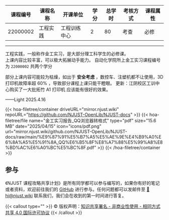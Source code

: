 | 课程编号 | 课程名称 | 开课单位     | 学分 | 总学时 | 考核方式 | 课程属性 |
| -------- | -------- | ------------ | ---- | ------ | -------- | -------- |
| 22000002 | 工程实践 | 工程训练中心 | 2    | 80     | 考查     | 必修     |

---

工程实践，一般称作金工实习，是大部分理工科学生的必修课。  
上课内容比较丰富，可以极大拓展动手能力。
自动化学院所上金工实习课程编号为 `22000002` 共两个学分

部分上课内容可能较为枯燥，如出于 **安全考虑** ，数控车、注塑机都不让使用，3D 打印机故障率超 60% ，导致部分课程上课只能干瞪眼。
更新：江阴校区工训中心购买了一大批拓竹 A1 打印机 应该能有很好的效果。

——Light 2025.4.16

{{< hoa-filetree/container driveURL="mirror.njust.wiki" repoURL="https://github.com/NJUST-OpenLib/NJUST-docs" >}}
  {{< hoa-filetree/file name="金工实习报告_QQ浏览器转格式" type="pdf" size="15.6 MB" date="2025/04/15" icon="icons/pdf.png" url="mirror.njust.wiki/github.com/NJUST-OpenLib/NJUST-docs/raw/main/%E9%87%91%E5%B7%A5%E5%AE%9E%E4%B9%A0%E6%8A%A5%E5%91%8A_QQ%E6%B5%8F%E8%A7%88%E5%99%A8%E8%BD%AC%E6%A0%BC%E5%BC%8F.pdf" >}}
{{< /hoa-filetree/container >}}


## 参与

《NJUST 课程攻略共享计划》是所有同学都可以参与编写的，如果你有好的笔记或者资料，欢迎前往我们的 [GitHub](https://github.com/NJUST-OpenLib) 进行参与。任何问题都可以发邮件至 [📮hi@njust.wiki](mailto:hi@njust.wiki) 联系我们，我们会在收到的第一时间进行答复。

{{< callout type="" >}}
  © 版权声明：[知识共享署名 - 非商业性使用 - 相同方式共享 4.0 国际许可协议](https://creativecommons.org/licenses/by-nc-sa/4.0/)
{{< /callout >}}
